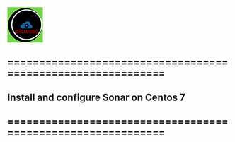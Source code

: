 <img src="../images/c4logo.png">

## ============================================================

## Install and configure Sonar on Centos 7

## ============================================================
